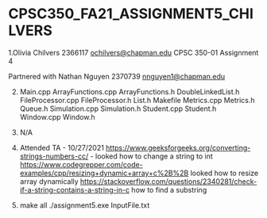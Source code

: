 # CPSC350_FA21_ASSIGNMENT5_CHILVERS
1.Olivia Chilvers 
  2366117 
  ochilvers@chapman.edu 
  CPSC 350-01 
  Assignment 4
  
  Partnered with Nathan Nguyen
  2370739
  nnguyen1@chapman.edu

2. Main.cpp 
   ArrayFunctions.cpp
   ArrayFunctions.h
   DoubleLinkedList.h
   FileProcessor.cpp
   FileProcessor.h
   List.h
   Makefile
   Metrics.cpp
   Metrics.h
   Queue.h
   Simulation.cpp
   Simulation.h
   Student.cpp
   Student.h
   Window.cpp
   Window.h

3. N/A

4. Attended TA - 10/27/2021
   https://www.geeksforgeeks.org/converting-strings-numbers-cc/ - looked how to change a string to int
   https://www.codegrepper.com/code-examples/cpp/resizing+dynamic+array+c%2B%2B looked how to resize array dynamically
   https://stackoverflow.com/questions/2340281/check-if-a-string-contains-a-string-in-c how to find a substring

5. make all 
   ./assignment5.exe InputFile.txt

